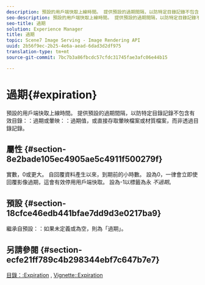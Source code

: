 ```yaml
---
description: 預設的用戶端快取上線時間。 提供預設的過期間隔，以防特定目錄記錄不包含有效的目錄過期或暈映過期值，或是直接存取暈映檔案或材質檔案，而非透過目錄記錄。
seo-description: 預設的用戶端快取上線時間。 提供預設的過期間隔，以防特定目錄記錄不包含有效的目錄過期或暈映過期值，或是直接存取暈映檔案或材質檔案，而非透過目錄記錄。
seo-title: 過期
solution: Experience Manager
title: 過期
topic: Scene7 Image Serving - Image Rendering API
uuid: 2b56f9ec-2b25-4e6a-aead-6dad3d2df975
translation-type: tm+mt
source-git-commit: 7bc7b3a86fbcdc57cfdc31745fae3afc06e44b15

---
```



# 過期{#expiration}

預設的用戶端快取上線時間。 提供預設的過期間隔，以防特定目錄記錄不包含有效目錄：：過期或暈映：：過期值，或直接存取暈映檔案或材質檔案，而非透過目錄記錄。

## 屬性 {#section-8e2bade105ec4905ae5c4911f500279f}

實數，0或更大。 自回覆資料產生以來，到期前的小時數。 設為0，一律會立即使回覆影像過期，這會有效停用用戶端快取。 設為-1以標籤為永 *不過期*。

## 預設 {#section-18cfce46edb441bfae7dd9d3e0217ba9}

繼承自預設：：如果未定義或為空，則為「過期」。

## 另請參閱 {#section-ecfe21ff789c4b298344ebf7c647b7e7}

[目錄：:Expiration](../../../../../ir-api/material-cat/image-rendering-api-ref/c-ir-material-catalog/c-ir-material-data-reference/r-ir-expiration-dataref.md#reference-5e93943abff54c93bf85aae3b911a3ce) , [Vignette::Expiration](../../../../../ir-api/material-cat/image-rendering-api-ref/c-ir-material-catalog/c-ir-vignette-map-reference/r-ir-expiration-vignette.md#reference-df80829da93e4c0ab3f97a1792d9c74c)
